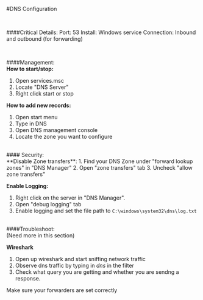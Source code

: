 #DNS Configuration

</br>

####Critical Details:
Port: 53
Install: Windows service
Connection: Inbound and outbound (for forwarding)

</br>

####Management:
</br>
**How to start/stop:**

1. Open services.msc
2. Locate "DNS Server"
3. Right click start or stop

**How to add new records:**
1. Open start menu
2. Type in DNS
3. Open DNS management console
3. Locate the zone you want to configure

</br>
#### Security:
</br>
**Disable Zone transfers**:
1. Find your DNS Zone under "forward lookup zones" in "DNS Manager"
2. Open "zone transfers" tab
3. Uncheck "allow zone transfers"

**Enable Logging:**
1. Right click on the server in "DNS Manager".
2. Open "debug logging" tab
3. Enable logging and set the file path to `C:\windows\system32\dns\log.txt`

</br>
####Troubleshoot:
</br>
(Need more in this section)

**Wireshark**
1. Open up wireshark and start sniffing network traffic
2. Observe dns traffic by typing in *dns* in the filter
3. Check what query you are getting and whether you are sendng a response.

Make sure your forwarders are set correctly